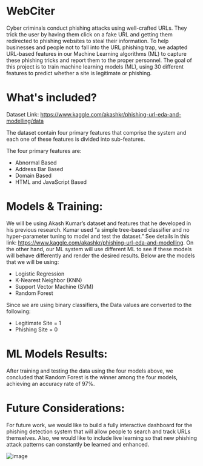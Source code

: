 # WebCiter
Cyber criminals conduct phishing attacks using well-crafted URLs. They trick the user by having them click on a fake URL and getting them redirected to phishing websites to steal their information. To help businesses and people not to fall into the URL phishing trap, we adapted URL-based features in our Machine Learning algorithms (ML) to capture these phishing tricks and report them to the proper personnel. The goal of this project is to train machine learning models (ML), using 30 different features to predict whether a site is legitimate or phishing.

# What's included?
Dataset Link: https://www.kaggle.com/akashkr/phishing-url-eda-and-modelling/data

The dataset contain four primary features that comprise the system and each one of these features is divided into sub-features.

The four primary features are:
-	Abnormal Based
-	Address Bar Based
-	Domain Based
-	HTML and JavaScript Based

# Models & Training:
We will be using Akash Kumar’s dataset and features that he developed in his previous research. Kumar used “a simple tree-based classifier and no hyper-parameter tuning to model and test the dataset.” See details in this link: https://www.kaggle.com/akashkr/phishing-url-eda-and-modelling. On the other hand, our ML system will use different ML to see if these models will behave differently and render the desired results. Below are the models that we will be using:
- Logistic Regression
- K-Nearest Neighbor (KNN)
- Support Vector Machine (SVM)
- Random Forest

Since we are using binary classifiers, the Data values are converted to the following:
- Legitimate Site = 1
- Phishing Site = 0

# ML Models Results:
After training and testing the data using the four models above, we concluded that Random Forest is the winner among the four models, achieving an accuracy rate of 97%.

# Future Considerations:
For future work, we would like to build a fully interactive dashboard for the phishing detection system that will allow people to search and track URLs themselves. Also, we would like to include live learning so that new phishing attack patterns can constantly be learned and enhanced.


![image](https://user-images.githubusercontent.com/51243880/138733811-da8886d8-8b52-4757-b80e-f00b3f2733d7.png)
